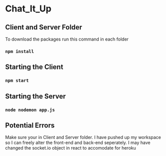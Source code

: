 # Chat_It_Up

## Client and Server Folder 
To download the packages run this command in each folder
### `npm install`

## Starting the Client 
### `npm start`

## Starting the Server 
### `node nodemon app.js`

## Potential Errors
Make sure your in Client and Server folder.
I have pushed up my workspace so I can freely alter the front-end and back-end seperately. 
I may have changed the socket.io object in react to accomodate for heroku 

